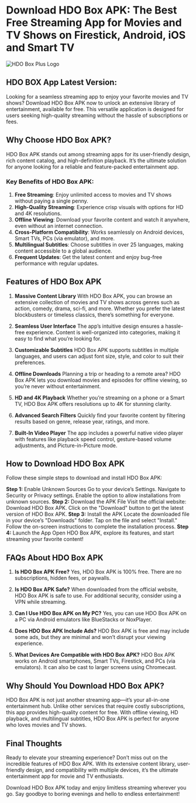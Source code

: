 # Download HDO Box APK: The Best Free Streaming App for Movies and TV Shows on Firestick, Android, iOS and Smart TV
![HDO Box Plus Logo](https://hdoboxplus.com/wp-content/uploads/2024/11/cropped-hdoplus-logo.png)

## HDO BOX App Latest Version:

Looking for a seamless streaming app to enjoy your favorite movies and TV shows? Download HDO Box APK now to unlock an extensive library of entertainment, available for free. This versatile application is designed for users seeking high-quality streaming without the hassle of subscriptions or fees.

## Why Choose HDO Box APK?
HDO Box APK stands out among streaming apps for its user-friendly design, rich content catalog, and high-definition playback. It’s the ultimate solution for anyone looking for a reliable and feature-packed entertainment app.

### Key Benefits of HDO Box APK:
1. **Free Streaming**: Enjoy unlimited access to movies and TV shows without paying a single penny.
2. **High-Quality Streaming**: Experience crisp visuals with options for HD and 4K resolutions.
3. **Offline Viewing**: Download your favorite content and watch it anywhere, even without an internet connection.
4. **Cross-Platform Compatibility**: Works seamlessly on Android devices, Smart TVs, PCs (via emulator), and more.
5. **Multilingual Subtitles**: Choose subtitles in over 25 languages, making content accessible to a global audience.
6. **Frequent Updates**: Get the latest content and enjoy bug-free performance with regular updates.
## Features of HDO Box APK
1. **Massive Content Library**
With HDO Box APK, you can browse an extensive collection of movies and TV shows across genres such as action, comedy, drama, sci-fi, and more. Whether you prefer the latest blockbusters or timeless classics, there’s something for everyone.

2. **Seamless User Interface**
The app’s intuitive design ensures a hassle-free experience. Content is well-organized into categories, making it easy to find what you’re looking for.

3. **Customizable Subtitles**
HDO Box APK supports subtitles in multiple languages, and users can adjust font size, style, and color to suit their preferences.

4. **Offline Downloads**
Planning a trip or heading to a remote area? HDO Box APK lets you download movies and episodes for offline viewing, so you’re never without entertainment.

5. **HD and 4K Playback**
Whether you’re streaming on a phone or a Smart TV, HDO Box APK offers resolutions up to 4K for stunning clarity.

6. **Advanced Search Filters**
Quickly find your favorite content by filtering results based on genre, release year, ratings, and more.

7. **Built-In Video Player**
The app includes a powerful native video player with features like playback speed control, gesture-based volume adjustments, and Picture-in-Picture mode.

## How to Download HDO Box APK
Follow these simple steps to download and install HDO Box APK:

**Step 1:** Enable Unknown Sources
Go to your device’s Settings.
Navigate to Security or Privacy settings.
Enable the option to allow installations from unknown sources.
**Step 2:** Download the APK File
Visit the official website: Download HDO Box APK.
Click on the "Download" button to get the latest version of HDO Box APK.
**Step 3:** Install the APK
Locate the downloaded file in your device’s "Downloads" folder.
Tap on the file and select "Install."
Follow the on-screen instructions to complete the installation process.
**Step 4:** Launch the App
Open HDO Box APK, explore its features, and start streaming your favorite content!
## FAQs About HDO Box APK
1. **Is HDO Box APK Free?**
Yes, HDO Box APK is 100% free. There are no subscriptions, hidden fees, or paywalls.

2. **Is HDO Box APK Safe?**
When downloaded from the official website, HDO Box APK is safe to use. For additional security, consider using a VPN while streaming.

3. **Can I Use HDO Box APK on My PC?**
Yes, you can use HDO Box APK on a PC via Android emulators like BlueStacks or NoxPlayer.

4. **Does HDO Box APK Include Ads?**
HDO Box APK is free and may include some ads, but they are minimal and won’t disrupt your viewing experience.

5. **What Devices Are Compatible with HDO Box APK?**
HDO Box APK works on Android smartphones, Smart TVs, Firestick, and PCs (via emulators). It can also be cast to larger screens using Chromecast.

## Why Should You Download HDO Box APK?
HDO Box APK is not just another streaming app—it’s your all-in-one entertainment hub. Unlike other services that require costly subscriptions, this app provides high-quality content for free. With offline viewing, HD playback, and multilingual subtitles, HDO Box APK is perfect for anyone who loves movies and TV shows.

## Final Thoughts
Ready to elevate your streaming experience? Don’t miss out on the incredible features of HDO Box APK. With its extensive content library, user-friendly design, and compatibility with multiple devices, it’s the ultimate entertainment app for movie and TV enthusiasts.

Download HDO Box APK today and enjoy limitless streaming wherever you go. Say goodbye to boring evenings and hello to endless entertainment!
